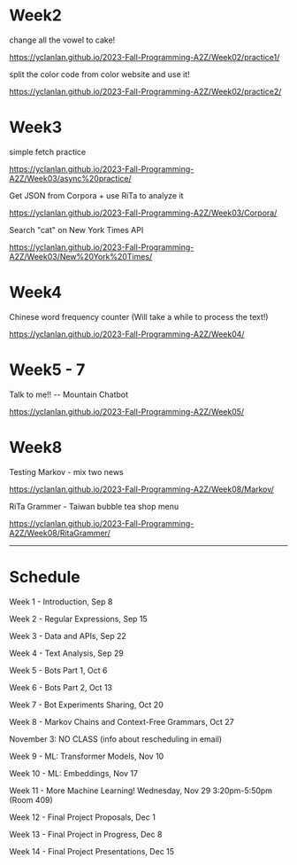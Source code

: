 # Week2

change all the vowel to cake!

https://yclanlan.github.io/2023-Fall-Programming-A2Z/Week02/practice1/

split the color code from color website and use it!

https://yclanlan.github.io/2023-Fall-Programming-A2Z/Week02/practice2/

# Week3

simple fetch practice

https://yclanlan.github.io/2023-Fall-Programming-A2Z/Week03/async%20practice/

Get JSON from Corpora + use RiTa to analyze it

https://yclanlan.github.io/2023-Fall-Programming-A2Z/Week03/Corpora/

Search "cat" on New York Times API

https://yclanlan.github.io/2023-Fall-Programming-A2Z/Week03/New%20York%20Times/

# Week4

Chinese word frequency counter
(Will take a while to process the text!)

https://yclanlan.github.io/2023-Fall-Programming-A2Z/Week04/ 


# Week5 - 7

Talk to me!! -- Mountain Chatbot

https://yclanlan.github.io/2023-Fall-Programming-A2Z/Week05/

# Week8

Testing Markov - mix two news

https://yclanlan.github.io/2023-Fall-Programming-A2Z/Week08/Markov/


RiTa Grammer - Taiwan bubble tea shop menu

https://yclanlan.github.io/2023-Fall-Programming-A2Z/Week08/RitaGrammer/

_______________________________

# Schedule
Week 1 - Introduction, Sep 8

Week 2 - Regular Expressions, Sep 15

Week 3 - Data and APIs, Sep 22

Week 4 - Text Analysis, Sep 29

Week 5 - Bots Part 1, Oct 6

Week 6 - Bots Part 2, Oct 13

Week 7 - Bot Experiments Sharing, Oct 20

Week 8 - Markov Chains and Context-Free Grammars, Oct 27

November 3: NO CLASS (info about rescheduling in email)

Week 9 - ML: Transformer Models, Nov 10

Week 10 - ML: Embeddings, Nov 17

Week 11 - More Machine Learning! Wednesday, Nov 29 3:20pm-5:50pm (Room 409)

Week 12 - Final Project Proposals, Dec 1

Week 13 - Final Project in Progress, Dec 8

Week 14 - Final Project Presentations, Dec 15